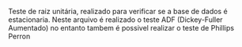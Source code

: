 Teste de raiz unitária, realizado para verificar se a base de dados é estacionaria. Neste arquivo é realizado o teste ADF (Dickey-Fuller Aumentado) no entanto tambem é possivel realizar o teste de Phillips Perron
